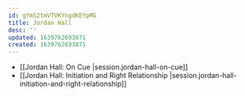 ```yaml
---
id: gYmS2tmVTVKYngdKEYpMG
title: Jordan Hall
desc: ''
updated: 1639762693871
created: 1639762693871
---
```


- [[Jordan Hall:  On Cue |session.jordan-hall-on-cue]]
- [[Jordan Hall:  Initiation and Right Relationship |session.jordan-hall-initiation-and-right-relationship]]
